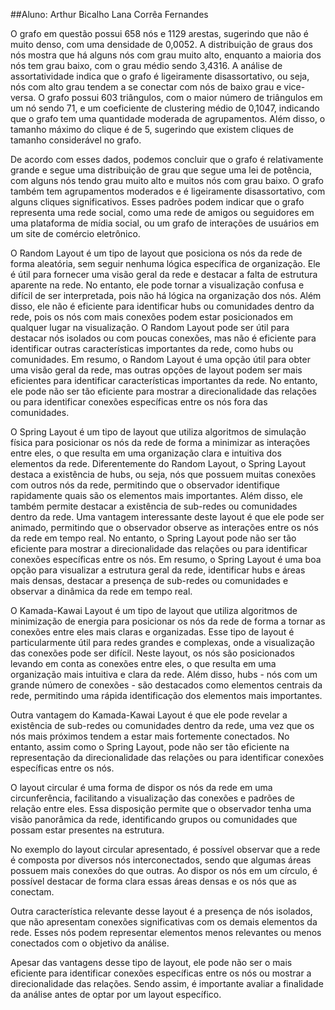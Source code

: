 ##Aluno: Arthur Bicalho Lana Corrêa Fernandes

O grafo em questão possui 658 nós e 1129 arestas, sugerindo que não é muito denso, com uma densidade de 0,0052. A distribuição de graus dos nós mostra que há alguns nós com grau muito alto, enquanto a maioria dos nós tem grau baixo, com o grau médio sendo 3,4316. A análise de assortatividade indica que o grafo é ligeiramente disassortativo, ou seja, nós com alto grau tendem a se conectar com nós de baixo grau e vice-versa. O grafo possui 603 triângulos, com o maior número de triângulos em um nó sendo 71, e um coeficiente de clustering médio de 0,1047, indicando que o grafo tem uma quantidade moderada de agrupamentos. Além disso, o tamanho máximo do clique é de 5, sugerindo que existem cliques de tamanho considerável no grafo.

De acordo com esses dados, podemos concluir que o grafo é relativamente grande e segue uma distribuição de grau que segue uma lei de potência, com alguns nós tendo grau muito alto e muitos nós com grau baixo. O grafo também tem agrupamentos moderados e é ligeiramente disassortativo, com alguns cliques significativos. Esses padrões podem indicar que o grafo representa uma rede social, como uma rede de amigos ou seguidores em uma plataforma de mídia social, ou um grafo de interações de usuários em um site de comércio eletrônico.

O Random Layout é um tipo de layout que posiciona os nós da rede de forma aleatória, sem seguir nenhuma lógica específica de organização. Ele é útil para fornecer uma visão geral da rede e destacar a falta de estrutura aparente na rede. No entanto, ele pode tornar a visualização confusa e difícil de ser interpretada, pois não há lógica na organização dos nós. Além disso, ele não é eficiente para identificar hubs ou comunidades dentro da rede, pois os nós com mais conexões podem estar posicionados em qualquer lugar na visualização. O Random Layout pode ser útil para destacar nós isolados ou com poucas conexões, mas não é eficiente para identificar outras características importantes da rede, como hubs ou comunidades. Em resumo, o Random Layout é uma opção útil para obter uma visão geral da rede, mas outras opções de layout podem ser mais eficientes para identificar características importantes da rede. No entanto, ele pode não ser tão eficiente para mostrar a direcionalidade das relações ou para identificar conexões específicas entre os nós fora das comunidades.

O Spring Layout é um tipo de layout que utiliza algoritmos de simulação física para posicionar os nós da rede de forma a minimizar as interações entre eles, o que resulta em uma organização clara e intuitiva dos elementos da rede. Diferentemente do Random Layout, o Spring Layout destaca a existência de hubs, ou seja, nós que possuem muitas conexões com outros nós da rede, permitindo que o observador identifique rapidamente quais são os elementos mais importantes. Além disso, ele também permite destacar a existência de sub-redes ou comunidades dentro da rede. Uma vantagem interessante deste layout é que ele pode ser animado, permitindo que o observador observe as interações entre os nós da rede em tempo real. No entanto, o Spring Layout pode não ser tão eficiente para mostrar a direcionalidade das relações ou para identificar conexões específicas entre os nós. Em resumo, o Spring Layout é uma boa opção para visualizar a estrutura geral da rede, identificar hubs e áreas mais densas, destacar a presença de sub-redes ou comunidades e observar a dinâmica da rede em tempo real.

O Kamada-Kawai Layout é um tipo de layout que utiliza algoritmos de minimização de energia para posicionar os nós da rede de forma a tornar as conexões entre eles mais claras e organizadas. Esse tipo de layout é particularmente útil para redes grandes e complexas, onde a visualização das conexões pode ser difícil.
Neste layout, os nós são posicionados levando em conta as conexões entre eles, o que resulta em uma organização mais intuitiva e clara da rede. Além disso, hubs - nós com um grande número de conexões - são destacados como elementos centrais da rede, permitindo uma rápida identificação dos elementos mais importantes.

Outra vantagem do Kamada-Kawai Layout é que ele pode revelar a existência de sub-redes ou comunidades dentro da rede, uma vez que os nós mais próximos tendem a estar mais fortemente conectados. No entanto, assim como o Spring Layout, pode não ser tão eficiente na representação da direcionalidade das relações ou para identificar conexões específicas entre os nós.

O layout circular é uma forma de dispor os nós da rede em uma circunferência, facilitando a visualização das conexões e padrões de relação entre eles. Essa disposição permite que o observador tenha uma visão panorâmica da rede, identificando grupos ou comunidades que possam estar presentes na estrutura.

No exemplo do layout circular apresentado, é possível observar que a rede é composta por diversos nós interconectados, sendo que algumas áreas possuem mais conexões do que outras. Ao dispor os nós em um círculo, é possível destacar de forma clara essas áreas densas e os nós que as conectam.

Outra característica relevante desse layout é a presença de nós isolados, que não apresentam conexões significativas com os demais elementos da rede. Esses nós podem representar elementos menos relevantes ou menos conectados com o objetivo da análise.

Apesar das vantagens desse tipo de layout, ele pode não ser o mais eficiente para identificar conexões específicas entre os nós ou mostrar a direcionalidade das relações. Sendo assim, é importante avaliar a finalidade da análise antes de optar por um layout específico.
